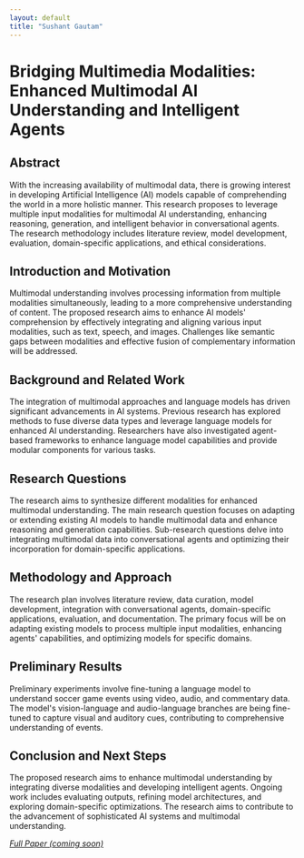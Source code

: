 ```yaml
---
layout: default
title: "Sushant Gautam"
---
```


# Bridging Multimedia Modalities: Enhanced Multimodal AI Understanding and Intelligent Agents

## Abstract

With the increasing availability of multimodal data, there is growing interest in developing Artificial Intelligence (AI) models capable of comprehending the world in a more holistic manner. This research proposes to leverage multiple input modalities for multimodal AI understanding, enhancing reasoning, generation, and intelligent behavior in conversational agents. The research methodology includes literature review, model development, evaluation, domain-specific applications, and ethical considerations.

## Introduction and Motivation

Multimodal understanding involves processing information from multiple modalities simultaneously, leading to a more comprehensive understanding of content. The proposed research aims to enhance AI models' comprehension by effectively integrating and aligning various input modalities, such as text, speech, and images. Challenges like semantic gaps between modalities and effective fusion of complementary information will be addressed.

## Background and Related Work

The integration of multimodal approaches and language models has driven significant advancements in AI systems. Previous research has explored methods to fuse diverse data types and leverage language models for enhanced AI understanding. Researchers have also investigated agent-based frameworks to enhance language model capabilities and provide modular components for various tasks.

## Research Questions

The research aims to synthesize different modalities for enhanced multimodal understanding. The main research question focuses on adapting or extending existing AI models to handle multimodal data and enhance reasoning and generation capabilities. Sub-research questions delve into integrating multimodal data into conversational agents and optimizing their incorporation for domain-specific applications.

## Methodology and Approach

The research plan involves literature review, data curation, model development, integration with conversational agents, domain-specific applications, evaluation, and documentation. The primary focus will be on adapting existing models to process multiple input modalities, enhancing agents' capabilities, and optimizing models for specific domains.

## Preliminary Results

Preliminary experiments involve fine-tuning a language model to understand soccer game events using video, audio, and commentary data. The model's vision-language and audio-language branches are being fine-tuned to capture visual and auditory cues, contributing to comprehensive understanding of events.

## Conclusion and Next Steps

The proposed research aims to enhance multimodal understanding by integrating diverse modalities and developing intelligent agents. Ongoing work includes evaluating outputs, refining model architectures, and exploring domain-specific optimizations. The research aims to contribute to the advancement of sophisticated AI systems and multimodal understanding.

*[Full Paper (coming soon)](https://doi.org/10.1145/3577190.3614225)*

